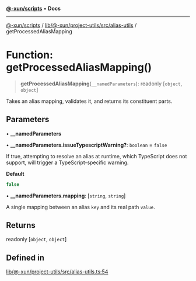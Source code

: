 [**@-xun/scripts**](../../../../../../README.md) • **Docs**

***

[@-xun/scripts](../../../../../../README.md) / [lib/@-xun/project-utils/src/alias-utils](../README.md) / getProcessedAliasMapping

# Function: getProcessedAliasMapping()

> **getProcessedAliasMapping**(`__namedParameters`): readonly [`object`, `object`]

Takes an alias mapping, validates it, and returns its constituent parts.

## Parameters

• **\_\_namedParameters**

• **\_\_namedParameters.issueTypescriptWarning?**: `boolean` = `false`

If true, attempting to resolve an alias at runtime, which TypeScript does
not support, will trigger a TypeScript-specific warning.

**Default**

```ts
false
```

• **\_\_namedParameters.mapping**: [`string`, `string`]

A single mapping between an alias `key` and its real path `value`.

## Returns

readonly [`object`, `object`]

## Defined in

[lib/@-xun/project-utils/src/alias-utils.ts:54](https://github.com/Xunnamius/xscripts/blob/154567d6fca3f6cf244137e710b029af872e1d9e/lib/@-xun/project-utils/src/alias-utils.ts#L54)
